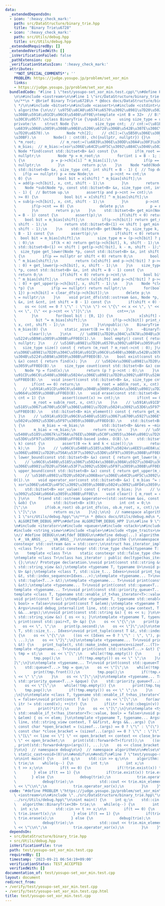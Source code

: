 ```yaml
---
data:
  _extendedDependsOn:
  - icon: ':heavy_check_mark:'
    path: src/DataStructure/binary_trie.hpp
    title: "Binary Trie\u6728"
  - icon: ':heavy_check_mark:'
    path: src/Utils/debug.hpp
    title: src/Utils/debug.hpp
  _extendedRequiredBy: []
  _extendedVerifiedWith: []
  _isVerificationFailed: false
  _pathExtension: cpp
  _verificationStatusIcon: ':heavy_check_mark:'
  attributes:
    '*NOT_SPECIAL_COMMENTS*': ''
    PROBLEM: https://judge.yosupo.jp/problem/set_xor_min
    links:
    - https://judge.yosupo.jp/problem/set_xor_min
  bundledCode: "#line 1 \"test/yosupo-set_xor_min.test.cpp\"\n#define PROBLEM \"https://judge.yosupo.jp/problem/set_xor_min\"\
    \n\n#include <iostream>\n\n#line 1 \"src/DataStructure/binary_trie.hpp\"\n\n\n\
    \n/**\n * @brief Binary Trie\u6728\n * @docs docs/DataStructure/binary_trie.md\n\
    \ */\n\n#include <bitset>\n#include <cassert>\n#include <cstdint>\n\nnamespace\
    \ algorithm {\n\n// \u975E\u8CA0\u6574\u6570\u3092\u8981\u7D20\u5024\u3068\u3059\
    \u308B\u591A\u91CD\u96C6\u5408\uFF0E\ntemplate <int B = 32>  // B:\u30D3\u30C3\
    \u30C8\u9577.\nclass BinaryTrie {\npublic:\n    using size_type = uint64_t;\n\n\
    private:\n    struct Node {\n        size_type cnt;  // cnt:=(\u81EA\u8EAB\u3092\
    \u6839\u3068\u3059\u308B\u90E8\u5206\u6728\u306B\u542B\u307E\u308C\u308B\u8981\
    \u7D20\u6570).\n        Node *ch[2];    // ch[]:=(\u5B50\u306E\u30DD\u30A4\u30F3\
    \u30BF).\n        Node() : cnt(0), ch({nullptr, nullptr}) {}\n    };\n\n    Node\
    \ *m_root;           // m_root:=(\u6839\u306E\u30DD\u30A4\u30F3\u30BF).\n    std::bitset<B>\
    \ m_bias;  // m_bias:=(xor\u306E\u64CD\u4F5C\u3092\u884C\u3046\u5024).\n\n   \
    \ Node *find(const std::bitset<B> &x) const {\n        if(m_root == nullptr) return\
    \ nullptr;\n        Node *p = m_root;\n        for(int i = B - 1; i >= 0; --i)\
    \ {\n            p = p->ch[x[i] ^ m_bias[i]];\n            if(p == nullptr) return\
    \ nullptr;\n        }\n        return p;\n    }\n    Node *add(Node *p, const\
    \ std::bitset<B> &x, size_type cnt, int shift = B - 1) {  // Top down.\n     \
    \   if(p == nullptr) p = new Node;\n        p->cnt += cnt;\n        if(shift >=\
    \ 0) {\n            bool bit = x[shift] ^ m_bias[shift];\n            p->ch[bit]\
    \ = add(p->ch[bit], x, cnt, shift - 1);\n        }\n        return p;\n    }\n\
    \    Node *sub(Node *p, const std::bitset<B> &x, size_type cnt, int shift = B\
    \ - 1) {  // Bottom up.\n        assert(p and p->cnt >= cnt);\n        if(shift\
    \ >= 0) {\n            bool bit = x[shift] ^ m_bias[shift];\n            p->ch[bit]\
    \ = sub(p->ch[bit], x, cnt, shift - 1);\n        }\n        p->cnt -= cnt;\n \
    \       if(p->cnt == 0) {\n            delete p;\n            p = nullptr;\n \
    \       }\n        return p;\n    }\n    std::bitset<B> get_min(Node *p, int shift\
    \ = B - 1) const {\n        assert(p);\n        if(shift < 0) return 0;\n    \
    \    bool bit = m_bias[shift];\n        if(p->ch[bit]) return get_min(p->ch[bit],\
    \ shift - 1);\n        return std::bitset<B>(1) << shift | get_min(p->ch[!bit],\
    \ shift - 1);\n    }\n    std::bitset<B> get(Node *p, size_type k, int shift =\
    \ B - 1) const {\n        assert(p);\n        if(shift < 0) return 0;\n      \
    \  bool bit = m_bias[shift];\n        size_type m = (p->ch[bit] ? p->ch[bit]->cnt\
    \ : 0);\n        if(k < m) return get(p->ch[bit], k, shift - 1);\n        return\
    \ std::bitset<B>(1) << shift | get(p->ch[!bit], k - m, shift - 1);\n    }\n  \
    \  size_type get_lower(Node *p, const std::bitset<B> &x, int shift = B - 1) const\
    \ {\n        if(p == nullptr or shift < 0) return 0;\n        bool bit = x[shift]\
    \ ^ m_bias[shift];\n        return (x[shift] and p->ch[!bit] ? p->ch[!bit]->cnt\
    \ : 0) + get_lower(p->ch[bit], x, shift - 1);\n    }\n    size_type get_upper(Node\
    \ *p, const std::bitset<B> &x, int shift = B - 1) const {\n        if(p == nullptr)\
    \ return 0;\n        if(shift < 0) return p->cnt;\n        bool bit = x[shift]\
    \ ^ m_bias[shift];\n        return (x[shift] and p->ch[!bit] ? p->ch[!bit]->cnt\
    \ : 0) + get_upper(p->ch[bit], x, shift - 1);\n    }\n    Node *clear_dfs(Node\
    \ *p) {\n        if(p == nullptr) return nullptr;\n        for(bool bit : {0,\
    \ 1}) p->ch[bit] = clear_dfs(p->ch[bit]);\n        delete p;\n        return p\
    \ = nullptr;\n    }\n    void print_dfs(std::ostream &os, Node *p, std::bitset<B>\
    \ &x, int &cnt, int shift = B - 1) const {\n        if(shift < 0) {\n        \
    \    os << (cnt == 0 ? \"\" : \"\\n \") << \"{\" << x << \", \" << x.to_ullong()\
    \ << \", (\" << p->cnt << \")}\";\n            cnt++;\n            return;\n \
    \       }\n        for(bool bit : {0, 1}) {\n            x[shift] = bit;\n   \
    \         bit ^= m_bias[shift];\n            if(p->ch[bit]) print_dfs(os, p->ch[bit],\
    \ x, cnt, shift - 1);\n        }\n    }\n\npublic:\n    BinaryTrie() : m_root(nullptr),\
    \ m_bias(0) {\n        static_assert(B >= 0);\n    }\n    ~BinaryTrie() {\n  \
    \      clear();\n    }\n\n    // \u8981\u7D20\u304C\u7A7A\u304B\u3069\u3046\u304B\
    \u5224\u5B9A\u3059\u308B\uFF0EO(1).\n    bool empty() const { return m_root ==\
    \ nullptr; }\n    // \u5168\u8981\u7D20\u6570\u3092\u8FD4\u3059\uFF0EO(1).\n \
    \   size_type size() const { return (m_root ? m_root->cnt : 0); }\n    // \u5024\
    x\u306E\u8981\u7D20\u304C\u591A\u91CD\u96C6\u5408\u306B\u542B\u307E\u308C\u308B\
    \u304B\u5224\u5B9A\u3059\u308B\uFF0EO(B).\n    bool exist(const std::bitset<B>\
    \ &x) const { return find(x); }\n    // \u5024x\u306E\u8981\u7D20\u6570\u3092\u8FD4\
    \u3059\uFF0EO(B).\n    size_type count(const std::bitset<B> &x) const {\n    \
    \    Node *p = find(x);\n        return (p ? p->cnt : 0);\n    }\n    // \u591A\
    \u91CD\u96C6\u5408\u306B\u5024x\u306E\u8981\u7D20\u3092\u8FFD\u52A0\u3059\u308B\
    \uFF0EO(B).\n    void insert(const std::bitset<B> &x, size_type cnt = 1) {\n \
    \       if(cnt == 0) return;\n        m_root = add(m_root, x, cnt);\n    }\n \
    \   // \u591A\u91CD\u96C6\u5408\u304B\u3089\u5024x\u306E\u8981\u7D20\u3092\u524A\
    \u9664\u3059\u308B\uFF0EO(B).\n    void erase(const std::bitset<B> &x, size_type\
    \ cnt = 1) {\n        assert(count(x) >= cnt);\n        if(cnt == 0) return;\n\
    \        m_root = sub(m_root, x, cnt);\n    }\n    // \u591A\u91CD\u96C6\u5408\
    \u5185\u3067\u6700\u5C0F\u306E\u8981\u7D20\u5024\u3092\u53D6\u5F97\u3059\u308B\
    \uFF0EO(B).\n    std::bitset<B> min_element() const { return get_min(m_root);\
    \ }\n    // \u591A\u91CD\u96C6\u5408\u5185\u3067\u6700\u5927\u306E\u8981\u7D20\
    \u5024\u3092\u53D6\u5F97\u3059\u308B\uFF0EO(B).\n    std::bitset<B> max_element()\
    \ {\n        m_bias = ~m_bias;\n        std::bitset<B> &&res = ~min_element();\n\
    \        m_bias = ~m_bias;\n        return res;\n    }\n    // \u591A\u91CD\u96C6\
    \u5408\u5185\u3067k\u756A\u76EE\u306B\u5C0F\u3055\u3044\u8981\u7D20\u5024\u3092\
    \u53D6\u5F97\u3059\u308B\uFF0E0-based index. O(B).\n    std::bitset<B> kth_element(size_type\
    \ k) const {\n        assert(0 <= k and k < size());\n        return get(m_root,\
    \ k);\n    }\n    // \u96C6\u5408\u5185\u3067\u5024x\u4EE5\u4E0A\u306E\u6700\u5C0F\
    \u306E\u8981\u7D20\u756A\u53F7\u3092\u53D6\u5F97\u3059\u308B\uFF0EO(B).\n    size_type\
    \ lower_bound(const std::bitset<B> &x) const { return get_lower(m_root, x); }\n\
    \    // \u96C6\u5408\u5185\u3067\u5024x\u3088\u308A\u5927\u304D\u3044\u6700\u5C0F\
    \u306E\u8981\u7D20\u756A\u53F7\u3092\u53D6\u5F97\u3059\u308B\uFF0EO(B).\n    size_type\
    \ upper_bound(const std::bitset<B> &x) const { return get_upper(m_root, x); }\n\
    \    // \u5168\u8981\u7D20\u5024\u306Bxor\u306E\u64CD\u4F5C\u3092\u884C\u3046\uFF0E\
    O(1).\n    void operator_xor(const std::bitset<B> &x) { m_bias ^= x; }\n    //\
    \ xor\u306E\u64CD\u4F5C\u3092\u3059\u308B\u5024\u3092\u8FD4\u3059\uFF0EO(1).\n\
    \    std::bitset<B> xor_value() const { return m_bias; }\n    // \u5168\u8981\u7D20\
    \u3092\u524A\u9664\u3059\u308B\uFF0E\n    void clear() { m_root = clear_dfs(m_root);\
    \ }\n\n    friend std::ostream &operator<<(std::ostream &os, const BinaryTrie\
    \ &ob) {\n        std::bitset<B> x(0);\n        int cnt = 0;\n        os << \"\
    [\";\n        if(ob.m_root) ob.print_dfs(os, ob.m_root, x, cnt);\n        os <<\
    \ \"]\";\n        return os;\n    }\n};\n\n}  // namespace algorithm\n\n\n#line\
    \ 1 \"src/Utils/debug.hpp\"\n/**\n * @docs docs/Utils/debug.md\n */\n\n#ifndef\
    \ ALGORITHM_DEBUG_HPP\n#define ALGORITHM_DEBUG_HPP 1\n\n#line 9 \"src/Utils/debug.hpp\"\
    \n#include <iterator>\n#include <queue>\n#include <stack>\n#include <string>\n\
    #include <string_view>\n#include <tuple>\n#include <type_traits>\n#include <utility>\n\
    \n// #define DEBUG\n\n#ifdef DEBUG\n\n#define debug(...) algorithm::debug::debug_internal(__LINE__,\
    \ #__VA_ARGS__, __VA_ARGS__)\n\nnamespace algorithm {\n\nnamespace debug {\n\n\
    constexpr std::ostream &os = std::cerr;\n\nstruct has_iterator_impl {\n    template\
    \ <class T>\n    static constexpr std::true_type check(typename T::iterator *);\n\
    \n    template <class T>\n    static constexpr std::false_type check(...);\n};\n\
    \ntemplate <class T>\nclass has_iterator : public decltype(has_iterator_impl::check<T>(nullptr))\
    \ {};\n\n// Prototype declaration.\nvoid print(const std::string &s);\nvoid print(const\
    \ std::string_view &s);\ntemplate <typename T, typename U>\nvoid print(const std::pair<T,\
    \ U> &p);\ntemplate <class T, std::size_t... Idxes>\nvoid print_tuple(const T\
    \ &t, std::index_sequence<Idxes...>);\ntemplate <typename... T>\nvoid print(const\
    \ std::tuple<T...> &t);\ntemplate <typename... T>\nvoid print(const std::stack<T...>\
    \ &st);\ntemplate <typename... T>\nvoid print(const std::queue<T...> &que);\n\
    template <typename... T>\nvoid print(const std::priority_queue<T...> &pque);\n\
    template <class T, typename std::enable_if_t<has_iterator<T>::value, bool> = false>\n\
    void print(const T &v);\ntemplate <typename T, typename std::enable_if_t<!has_iterator<T>::value,\
    \ bool> = false>\nvoid print(const T &elem);\ntemplate <typename T, typename...\
    \ Args>\nvoid debug_internal(int line, std::string_view context, T &&first, Args\
    \ &&...args);\n\nvoid print(const std::string &s) { os << s; }\n\nvoid print(const\
    \ std::string_view &s) { os << s; }\n\ntemplate <typename T, typename U>\nvoid\
    \ print(const std::pair<T, U> &p) {\n    os << \"{\";\n    print(p.first);\n \
    \   os << \", \";\n    print(p.second);\n    os << \"}\";\n}\n\ntemplate <class\
    \ T, std::size_t... Idxes>\nvoid print_tuple(const T &t, std::index_sequence<Idxes...>)\
    \ {\n    os << \"{\";\n    ((os << (Idxes == 0 ? \"\" : \", \"), print(std::get<Idxes>(t))),\
    \ ...);\n    os << \"}\";\n}\n\ntemplate <typename... T>\nvoid print(const std::tuple<T...>\
    \ &t) {\n    print_tuple(t, std::make_index_sequence<sizeof...(T)>());\n}\n\n\
    template <typename... T>\nvoid print(const std::stack<T...> &st) {\n    std::stack<T...>\
    \ tmp = st;\n    os << \"[\";\n    while(!tmp.empty()) {\n        print(tmp.top());\n\
    \        tmp.pop();\n        if(!tmp.empty()) os << \" \";\n    }\n    os << \"\
    ]\";\n}\n\ntemplate <typename... T>\nvoid print(const std::queue<T...> &que) {\n\
    \    std::queue<T...> tmp = que;\n    os << \"[\";\n    while(!tmp.empty()) {\n\
    \        print(tmp.front());\n        tmp.pop();\n        if(!tmp.empty()) os\
    \ << \" \";\n    }\n    os << \"]\";\n}\n\ntemplate <typename... T>\nvoid print(const\
    \ std::priority_queue<T...> &pque) {\n    std::priority_queue<T...> tmp = pque;\n\
    \    os << \"[\";\n    while(!tmp.empty()) {\n        print(tmp.top());\n    \
    \    tmp.pop();\n        if(!tmp.empty()) os << \" \";\n    }\n    os << \"]\"\
    ;\n}\n\ntemplate <class T, typename std::enable_if_t<has_iterator<T>::value, bool>\
    \ = false>\nvoid print(const T &v) {\n    os << \"[\";\n    for(auto itr = std::cbegin(v);\
    \ itr != std::cend(v); ++itr) {\n        if(itr != std::cbegin(v)) os << \" \"\
    ;\n        print(*itr);\n    }\n    os << \"]\";\n}\n\ntemplate <typename T, typename\
    \ std::enable_if_t<!has_iterator<T>::value, bool> = false>\nvoid print(const T\
    \ &elem) { os << elem; }\n\ntemplate <typename T, typename... Args>\nvoid debug_internal(int\
    \ line, std::string_view context, T &&first, Args &&...args) {\n    constexpr\
    \ const char *open_bracket = (sizeof...(args) == 0 ? \"\" : \"(\");\n    constexpr\
    \ const char *close_bracket = (sizeof...(args) == 0 ? \"\" : \")\");\n    os <<\
    \ \"[L\" << line << \"] \" << open_bracket << context << close_bracket << \":\
    \ \" << open_bracket;\n    print(std::forward<T>(first));\n    ((os << \", \"\
    , print(std::forward<Args>(args))), ...);\n    os << close_bracket << std::endl;\n\
    }\n\n}  // namespace debug\n\n}  // namespace algorithm\n\n#else\n\n#define debug(...)\
    \ static_cast<void>(0)\n\n#endif\n\n#endif\n#line 7 \"test/yosupo-set_xor_min.test.cpp\"\
    \n\nint main() {\n    int q;\n    std::cin >> q;\n\n    algorithm::BinaryTrie<30>\
    \ trie;\n    while(q--) {\n        int t;\n        int x;\n        std::cin >>\
    \ t >> x;\n\n        if(t == 0) {\n            if(!trie.exist(x)) trie.insert(x);\n\
    \        } else if(t == 1) {\n            if(trie.exist(x)) trie.erase(x);\n \
    \       } else {\n            debug(trie);\n            trie.operator_xor(x);\n\
    \            debug(trie);\n            std::cout << trie.min_element().to_ulong()\
    \ << \"\\n\";\n            trie.operator_xor(x);\n        }\n    }\n}\n"
  code: "#define PROBLEM \"https://judge.yosupo.jp/problem/set_xor_min\"\n\n#include\
    \ <iostream>\n\n#include \"../src/DataStructure/binary_trie.hpp\"\n#include \"\
    ../src/Utils/debug.hpp\"\n\nint main() {\n    int q;\n    std::cin >> q;\n\n \
    \   algorithm::BinaryTrie<30> trie;\n    while(q--) {\n        int t;\n      \
    \  int x;\n        std::cin >> t >> x;\n\n        if(t == 0) {\n            if(!trie.exist(x))\
    \ trie.insert(x);\n        } else if(t == 1) {\n            if(trie.exist(x))\
    \ trie.erase(x);\n        } else {\n            debug(trie);\n            trie.operator_xor(x);\n\
    \            debug(trie);\n            std::cout << trie.min_element().to_ulong()\
    \ << \"\\n\";\n            trie.operator_xor(x);\n        }\n    }\n}\n"
  dependsOn:
  - src/DataStructure/binary_trie.hpp
  - src/Utils/debug.hpp
  isVerificationFile: true
  path: test/yosupo-set_xor_min.test.cpp
  requiredBy: []
  timestamp: '2023-09-21 06:54:19+09:00'
  verificationStatus: TEST_ACCEPTED
  verifiedWith: []
documentation_of: test/yosupo-set_xor_min.test.cpp
layout: document
redirect_from:
- /verify/test/yosupo-set_xor_min.test.cpp
- /verify/test/yosupo-set_xor_min.test.cpp.html
title: test/yosupo-set_xor_min.test.cpp
---
```

